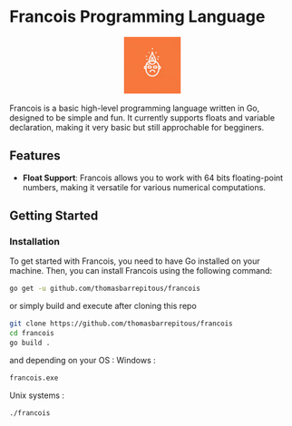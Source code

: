 # Francois Programming Language

<p align="center">
  <img src="francois.jpg" alt="Francois Logo" width="100">
</p>
Francois is a basic high-level programming language written in Go, designed to be simple and fun. It currently supports floats and variable declaration, making it very basic but still approchable for begginers.

## Features

- **Float Support**: Francois allows you to work with 64 bits floating-point numbers, making it versatile for various numerical computations.

## Getting Started

### Installation

To get started with Francois, you need to have Go installed on your machine. Then, you can install Francois using the following command:

```bash
go get -u github.com/thomasbarrepitous/francois
```

or simply build and execute after cloning this repo

```bash
git clone https://github.com/thomasbarrepitous/francois
cd francois
go build .
```

and depending on your OS :
Windows :
```bash
francois.exe
```

Unix systems :
```bash
./francois
```
